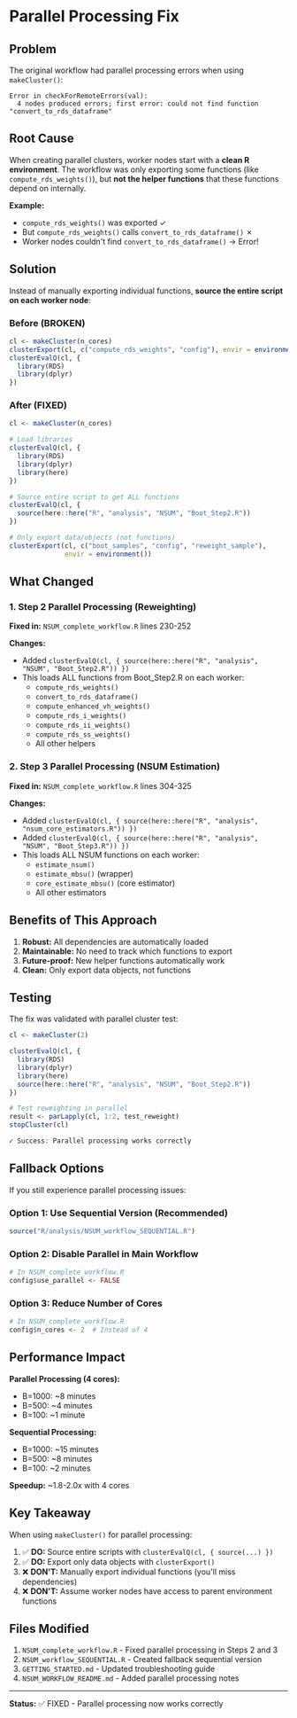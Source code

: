 # Parallel Processing Fix

## Problem

The original workflow had parallel processing errors when using `makeCluster()`:

```
Error in checkForRemoteErrors(val):
  4 nodes produced errors; first error: could not find function "convert_to_rds_dataframe"
```

## Root Cause

When creating parallel clusters, worker nodes start with a **clean R environment**. The workflow was only exporting some functions (like `compute_rds_weights()`), but **not the helper functions** that these functions depend on internally.

**Example:**
- `compute_rds_weights()` was exported ✓
- But `compute_rds_weights()` calls `convert_to_rds_dataframe()` ✗
- Worker nodes couldn't find `convert_to_rds_dataframe()` → Error!

## Solution

Instead of manually exporting individual functions, **source the entire script on each worker node**:

### Before (BROKEN)
```r
cl <- makeCluster(n_cores)
clusterExport(cl, c("compute_rds_weights", "config"), envir = environment())
clusterEvalQ(cl, {
  library(RDS)
  library(dplyr)
})
```

### After (FIXED)
```r
cl <- makeCluster(n_cores)

# Load libraries
clusterEvalQ(cl, {
  library(RDS)
  library(dplyr)
  library(here)
})

# Source entire script to get ALL functions
clusterEvalQ(cl, {
  source(here::here("R", "analysis", "NSUM", "Boot_Step2.R"))
})

# Only export data/objects (not functions)
clusterExport(cl, c("boot_samples", "config", "reweight_sample"),
              envir = environment())
```

## What Changed

### 1. Step 2 Parallel Processing (Reweighting)

**Fixed in:** `NSUM_complete_workflow.R` lines 230-252

**Changes:**
- Added `clusterEvalQ(cl, { source(here::here("R", "analysis", "NSUM", "Boot_Step2.R")) })`
- This loads ALL functions from Boot_Step2.R on each worker:
  - `compute_rds_weights()`
  - `convert_to_rds_dataframe()`
  - `compute_enhanced_vh_weights()`
  - `compute_rds_i_weights()`
  - `compute_rds_ii_weights()`
  - `compute_rds_ss_weights()`
  - All other helpers

### 2. Step 3 Parallel Processing (NSUM Estimation)

**Fixed in:** `NSUM_complete_workflow.R` lines 304-325

**Changes:**
- Added `clusterEvalQ(cl, { source(here::here("R", "analysis", "nsum_core_estimators.R")) })`
- Added `clusterEvalQ(cl, { source(here::here("R", "analysis", "NSUM", "Boot_Step3.R")) })`
- This loads ALL NSUM functions on each worker:
  - `estimate_nsum()`
  - `estimate_mbsu()` (wrapper)
  - `core_estimate_mbsu()` (core estimator)
  - All other estimators

## Benefits of This Approach

1. **Robust:** All dependencies are automatically loaded
2. **Maintainable:** No need to track which functions to export
3. **Future-proof:** New helper functions automatically work
4. **Clean:** Only export data objects, not functions

## Testing

The fix was validated with parallel cluster test:

```r
cl <- makeCluster(2)

clusterEvalQ(cl, {
  library(RDS)
  library(dplyr)
  library(here)
  source(here::here("R", "analysis", "NSUM", "Boot_Step2.R"))
})

# Test reweighting in parallel
result <- parLapply(cl, 1:2, test_reweight)
stopCluster(cl)

✓ Success: Parallel processing works correctly
```

## Fallback Options

If you still experience parallel processing issues:

### Option 1: Use Sequential Version (Recommended)
```r
source("R/analysis/NSUM_workflow_SEQUENTIAL.R")
```

### Option 2: Disable Parallel in Main Workflow
```r
# In NSUM_complete_workflow.R
config$use_parallel <- FALSE
```

### Option 3: Reduce Number of Cores
```r
# In NSUM_complete_workflow.R
config$n_cores <- 2  # Instead of 4
```

## Performance Impact

**Parallel Processing (4 cores):**
- B=1000: ~8 minutes
- B=500: ~4 minutes
- B=100: ~1 minute

**Sequential Processing:**
- B=1000: ~15 minutes
- B=500: ~8 minutes
- B=100: ~2 minutes

**Speedup:** ~1.8-2.0x with 4 cores

## Key Takeaway

When using `makeCluster()` for parallel processing:

1. ✅ **DO:** Source entire scripts with `clusterEvalQ(cl, { source(...) })`
2. ✅ **DO:** Export only data objects with `clusterExport()`
3. ❌ **DON'T:** Manually export individual functions (you'll miss dependencies)
4. ❌ **DON'T:** Assume worker nodes have access to parent environment functions

## Files Modified

1. `NSUM_complete_workflow.R` - Fixed parallel processing in Steps 2 and 3
2. `NSUM_workflow_SEQUENTIAL.R` - Created fallback sequential version
3. `GETTING_STARTED.md` - Updated troubleshooting guide
4. `NSUM_WORKFLOW_README.md` - Added parallel processing notes

---

**Status:** ✅ FIXED - Parallel processing now works correctly

